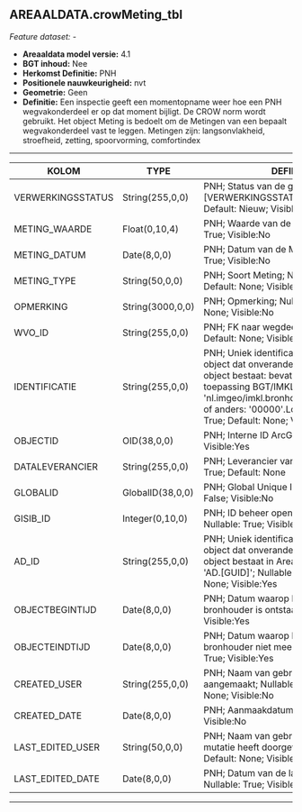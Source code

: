 ## AREAALDATA.crowMeting_tbl

*Feature dataset: -*


* __Areaaldata model versie:__ 4.1
* __BGT inhoud:__ Nee
* __Herkomst Definitie:__ PNH
* __Positionele nauwkeurigheid:__ nvt
* __Geometrie:__ Geen
* __Definitie:__ Een inspectie geeft een momentopname weer hoe een PNH wegvakonderdeel er op dat moment bijligt. De CROW norm wordt gebruikt. Het object Meting is bedoelt om de Metingen van een bepaalt wegvakonderdeel vast te leggen. Metingen zijn: langsonvlakheid, stroefheid, zetting, spoorvorming, comfortindex

***

|KOLOM                               |TYPE                |DEFINITIE|
|------                              |----                |-----    |
|VERWERKINGSSTATUS                   |String(255,0,0)     |PNH; Status van de gegevens; keuzelijst [VERWERKINGSSTATUS]; Nullable: False; Default: Nieuw; Visible:Yes|
|METING_WAARDE                       |Float(0,10,4)       |PNH; Waarde van de Meting; Nullable: True; Visible:No|
|METING_DATUM                        |Date(8,0,0)         |PNH; Datum van de Meting; Nullable: True; Visible:No|
|METING_TYPE                         |String(50,0,0)      |PNH; Soort Meting; Nullable: True; Default: None; Visible:No|
|OPMERKING                           |String(3000,0,0)    |PNH; Opmerking; Nullable: True; Default: None; Visible:No|
|WVO_ID                              |String(255,0,0)     |PNH; FK naar wegdeel_v; Nullable: True; Default: None; Visible:No|
|IDENTIFICATIE                       |String(255,0,0)     |PNH; Uniek identificatienummer voor het object dat onveranderlijk is zolang het object bestaat: bevat indien van toepassing BGT/IMKL ID in format 'nl.imgeo/imkl.bronhouderscode.LokaalID' of anders: '00000'.LokaalID; Nullable: True; Default: None; Visible:No|
|OBJECTID                            |OID(38,0,0)         |PNH; Interne ID ArcGIS; Nullable: False; Visible:Yes|
|DATALEVERANCIER                     |String(255,0,0)     |PNH; Leverancier van de data; Nullable: True; Default: None|
|GLOBALID                            |GlobalID(38,0,0)    |PNH; Global Unique Identifier; Nullable: False; Visible:No|
|GISIB_ID                            |Integer(0,10,0)     |PNH; ID beheer openbare ruimte (GISIB); Nullable: True; Visible:No|
|AD_ID                               |String(255,0,0)     |PNH; Uniek identificatienummer voor het object dat onveranderlijk is zolang het object bestaat in Areaaldata: in format 'AD.[GUID]'; Nullable: False; Default: None; Visible:Yes|
|OBJECTBEGINTIJD                     |Date(8,0,0)         |PNH; Datum waarop het object bij de bronhouder is ontstaan; Nullable: True; Visible:Yes|
|OBJECTEINDTIJD                      |Date(8,0,0)         |PNH; Datum waarop het object bij de bronhouder niet meer geldig is; Nullable: True; Visible:Yes|
|CREATED_USER                        |String(255,0,0)     |PNH; Naam van gebruiker die de rij heeft aangemaakt; Nullable: True; Default: None; Visible:No|
|CREATED_DATE                        |Date(8,0,0)         |PNH; Aanmaakdatum; Nullable: True; Visible:No|
|LAST_EDITED_USER                    |String(50,0,0)      |PNH; Naam van gebruiker die de laatste mutatie heeft doorgevoerd; Nullable: True; Default: None; Visible:No|
|LAST_EDITED_DATE                    |Date(8,0,0)         |PNH; Datum van de laatste mutatie; Nullable: True; Visible:No|

***
